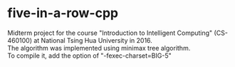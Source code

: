 # five-in-a-row-cpp
Midterm project for the course "Introduction to Intelligent Computing" (CS-460100) at National Tsing Hua University in 2016.
<br>
The algorithm was implemented using minimax tree algorithm.
<br>
To compile it, add the option of "-fexec-charset=BIG-5"
